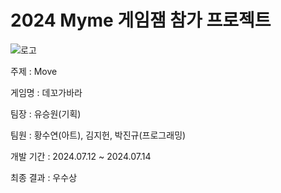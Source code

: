 <h1>2024 Myme 게임잼 참가 프로젝트</h1>

![로고](https://github.com/user-attachments/assets/3cb3a6d5-61c8-414c-ac12-f49206e105cd)

주제 : Move

게임명 : 데꼬가바라

팀장 : 유승원(기획)

팀원 : 황수연(아트), 김지헌, 박진규(프로그래밍)

개발 기간 : 2024.07.12 ~ 2024.07.14

최종 결과 : 우수상

